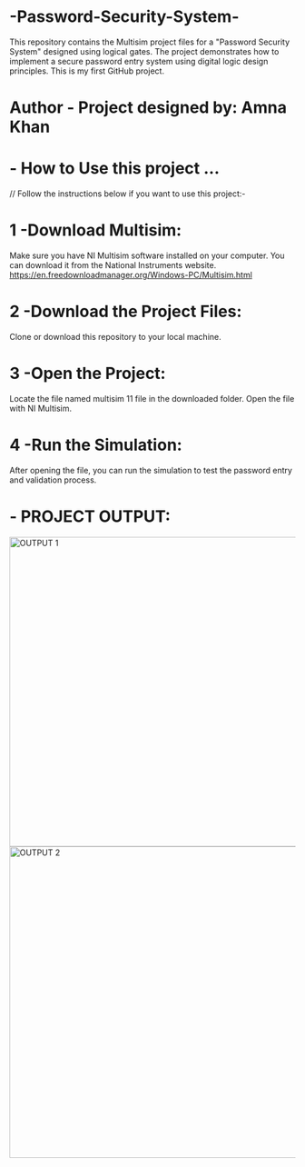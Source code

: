 # -Password-Security-System-
This repository contains the Multisim project files for a "Password Security System" designed using logical gates. The project demonstrates how to implement a secure password entry system using digital logic design principles. This is my first GitHub project.

# Author - Project designed by: Amna Khan 


# - How to Use this project ...
// Follow the instructions below if you want to use this project:-

# 1 -Download Multisim:
Make sure you have NI Multisim software installed on your computer. You can download it from the National Instruments website.
https://en.freedownloadmanager.org/Windows-PC/Multisim.html

# 2 -Download the Project Files:
Clone or download this repository to your local machine.

# 3 -Open the Project:
Locate the file named multisim 11 file in the downloaded folder.
Open the file with NI Multisim.

# 4 -Run the Simulation:
After opening the file, you can run the simulation to test the password entry and validation process.

# - PROJECT OUTPUT:
<img width="545" alt="OUTPUT 1" src="https://github.com/user-attachments/assets/da18ea47-fe31-47e0-9d6f-edc12bf9493b">
<img width="548" alt="OUTPUT 2" src="https://github.com/user-attachments/assets/4693f71c-70bb-4cf8-9161-cb45318de4ff">
